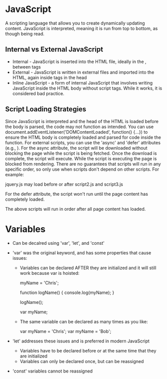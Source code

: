 # JavaScript

A scripting language that allows you to create dynamically updating content.
JavaScript is interpreted, meaning it is run from top to bottom, as though being read.

## Internal vs External JavaScript
- Internal - JavaScript is inserted into the HTML file, ideally in the <head></head>, between <script></script> tags
- External - JavaScript is written in external files and imported into the HTML, again inside <script></script> tags in the head
- Inline JavaScript - a form of internal JavaScript that involves writing JavaScript inside the HTML body without script tags. While it works, it is considered bad practice.

## Script Loading Strategies
Since JavaScript is interpreted and the head of the HTML is loaded before the body is parsed, the code may not function as intended.
You can use document.addEventListener('DOMContentLoaded', function() {...}) to ensure the HTML body is completely loaded and parsed for code inside the function.
For external scripts, you can use the 'async' and 'defer' attributes (e.g., <script src="script.js" defer></script>).
For the async attribute, the script will be downloaded without blocking the page while the script is being fetched. Once the download is complete, the script will execute.
While the script is executing the page is blocked from rendering. There are no guarantees that scripts will run in any specific order, so only use when scripts don't depend on other scripts.
For example:

<script async src="js/vendor/jquery.js"></script>
<script async src="js/script2.js"></script>
<script async src="js/script3.js"></script>

jquery.js may load before or after script2.js and script3.js

For the defer attribute, the script won't run until the page content has completely loaded.

<script defer src="js/vendor/jquery.js"></script>
<script defer src="js/script2.js"></script>
<script defer src="js/script3.js"></script>

The above scripts will run in order after all page content has loaded.

# Variables
- Can be decalred using 'var', 'let', and 'const'
- 'var' was the original keyword, and has some properties that cause issues:
  - Variables can be declared AFTER they are initialized and it will still work because var is hoisted:

    myName = 'Chris';

    function logName() {
      console.log(myName);
    }

    logName();

    var myName;

  - The same variable can be declared as many times as you like:

    var myName = 'Chris';
    var myName = 'Bob';

- 'let' addresses these issues and is preferred in modern JavaScript
  - Variables have to be declared before or at the same time that they are initialized
  - Variables can only be declared once, but can be reassigned

- 'const' variables cannot be reassigned

